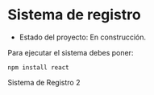 <h1>Sistema de registro</h1>

- Estado del proyecto: En construcción.

Para ejecutar el sistema debes poner:

````npm install react````

Sistema de Registro 2
